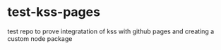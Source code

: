 # test-kss-pages
test repo to prove integratation of kss with github pages and creating a custom node package
